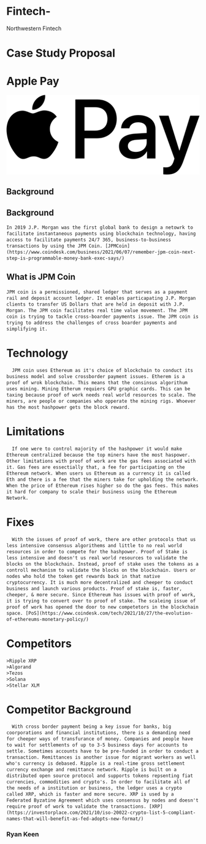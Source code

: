 # Fintech-
Northwestern Fintech
# Case Study Proposal 
# Apple Pay 
![alt text](ApplePay.png)
## Background 
   ## Background 
    In 2019 J.P. Morgan was the first global bank to design a netowrk to facilitate instantaneous payments using blockchain technology, having access to facilitate payments 24/7 365, business-to-business transactions by using the JPM Coin. [JPMCoin](https://www.coindesk.com/business/2021/06/07/remember-jpm-coin-next-step-is-programmable-money-bank-exec-says/)
## What is JPM Coin
    JPM coin is a permissioned, shared ledger that serves as a payment rail and deposit account ledger. It enables particapating J.P. Morgan clients to transfer US Dollars that are held in deposit with J.P. Morgan. The JPM coin facilitates real time value movement. The JPM coin is trying to tackle cross-boarder payments issue. The JPM coin is trying to address the challenges of cross boarder payments and simplifying it.
# Technology
      JPM coin uses Ethereum as it's choice of blockchain to conduct its business model and solve crossborder payment issues. Etherem is a proof of wrok blockchain. This means that the consinsus algorithum uses mining. Mining Etherum requiers GPU graphic cards. This can be taxing because proof of work needs real world resources to scale. The miners, are people or companies who opperate the mining rigs. Whoever has the most hashpower gets the block reward. 

# Limitations
      If one were to control majority of the hashpower it would make Ethereum centralized because the top miners have the most haspower. Other limitations with proof of work are the gas fees associated with it. Gas fees are essectially that, a fee for participating on the Ethereum network. When users us Ethereum as a currency it is called Eth and there is a fee that the miners take for upholding the network. When the price of Ethereum rises higher so do the gas fees. This makes it hard for company to scale their business using the Ethereum Network. 
  
 # Fixes
      With the issues of proof of work, there are other protocols that us less intensive consensus algorithems and little to no real world resources in order to compete for the hashpower. Proof of Stake is less intensive and doesn't us real world resources to validate the blocks on the blockchain. Instead, proof of stake uses the tokens as a controll mechanism to validate the blocks on the blockchain. Users or nodes who hold the token get rewards back in that native cryptocurrency. It is much more decentralized and cheeper to conduct business and launch various products. Proof of stake is, faster, cheeper, & more secure. Since Ethereum has issues with proof of work, it is trying to convert over to proof of stake. The scaleing issue of proof of work has opened the door to new competetors in the blockchain space. [PoS](https://www.coindesk.com/tech/2021/10/27/the-evolution-of-ethereums-monetary-policy/)

# Competitors 

    >Ripple XRP
    >Algorand 
    >Tezos
    >Solana
    >Stellar XLM
    
# Competitor Background
      With cross border payment being a key issue for banks, big coorporations and financial institutions, there is a demanding need for cheeper ways of transfurance of money. Companies and people have to wait for settlements of up to 3-5 business days for accounts to settle. Sometimes accounts have to be pre-funded in order to conduct a transaction. Remittances is another issue for migrant workers as well who's currency is debased. Ripple is a real-time gross settlement currency exchange and remittance network. Ripple is built on a distributed open source protocol and supports tokens repsenting fiat currencies, commodities and crypto's. In order to facilitate all of the needs of a institution or business, the ledger uses a crypto called XRP, which is faster and more secure. XRP is used by a Federated Byzatine Agreement which uses consensus by nodes and doesn't require proof of work to validate the transactions. [XRP](https://investorplace.com/2021/10/iso-20022-crypto-list-5-compliant-names-that-will-benefit-as-fed-adopts-new-format/)

### Ryan Keen

